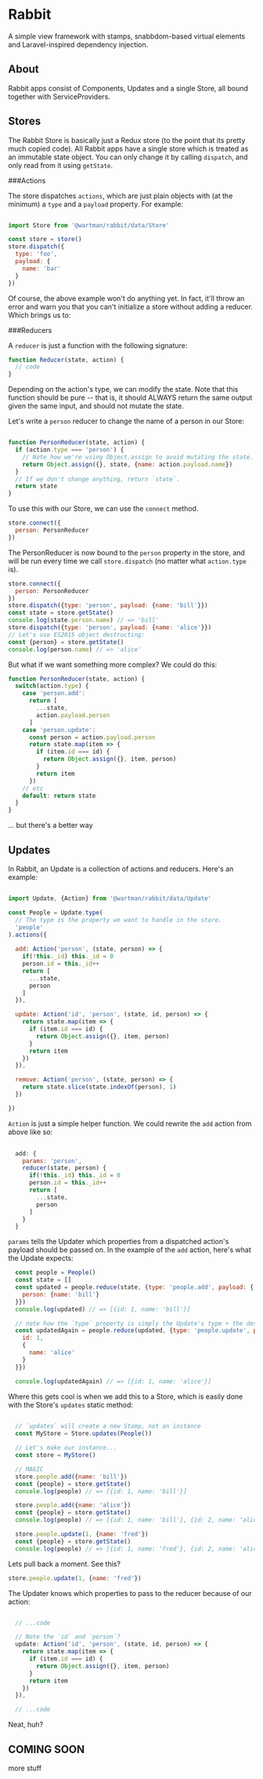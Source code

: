Rabbit
======

A simple view framework with stamps, snabbdom-based virtual elements and Laravel-inspired dependency injection.


About
-----

Rabbit apps consist of Components, Updates and a single Store, all bound together with ServiceProviders.


Stores
------

The Rabbit Store is basically just a Redux store (to the point that its pretty much copied code). All
Rabbit apps have a single store which is treated as an immutable state object. You can only change it
by calling `dispatch`, and only read from it using `getState`.

###Actions

The store dispatches `actions`, which are just plain objects with (at the minimum) a `type` and a
`payload` property. For example:

```js

import Store from '@wartman/rabbit/data/Store'

const store = store()
store.dispatch({
  type: 'foo',
  payload: {
    name: 'bar'
  }
}) 

```

Of course, the above example won't do anything yet. In fact, it'll throw an error and warn
you that you can't initialize a store without adding a reducer. Which brings us to:

###Reducers

A `reducer` is just a function with the following signature:

```js
function Reducer(state, action) {
  // code
}
```

Depending on the action's type, we can modify the state. Note that this function should be pure -- 
that is, it should ALWAYS return the same output given the same input, and should not mutate the
state. 

Let's write a `person` reducer to change the name of a person in our Store:
```js

function PersonReducer(state, action) {
  if (action.type === 'person') {
    // Note how we're using Object.assign to avoid mutating the state.
    return Object.assign({}, state, {name: action.payload.name})
  }
  // If we don't change anything, return `state`.
  return state
}

```

To use this with our Store, we can use the `connect` method.

```js
store.connect({
  person: PersonReducer
})
```

The PersonReducer is now bound to the `person` property in the store, and will be run every time
we call `store.dispatch` (no matter what `action.type` is). 

```js
store.connect({
  person: PersonReducer
})
store.dispatch({type: 'person', payload: {name: 'bill'}})
const state = store.getState()
console.log(state.person.name) // => 'bill'
store.dispatch({type: 'person', payload: {name: 'alice'}})
// Let's use ES2015 object destructing:
const {person} = store.getState()
console.log(person.name) // => 'alice'
```

But what if we want something more complex? We could do this:

```js
function PersonReducer(state, action) {
  switch(action.type) {
    case 'person.add': 
      return [
        ...state,
        action.payload.person
      ] 
    case 'person.update':
      const person = action.payload.person
      return state.map(item => {
        if (item.id === id) {
          return Object.assign({}, item, person)
        }
        return item
      })
    // etc
    default: return state
  }
}
```

... but there's a better way


Updates
-------

In Rabbit, an Update is a collection of actions and reducers. Here's an example:

```js

import Update, {Action} from '@wartman/rabbit/data/Update'

const People = Update.type(
  // The type is the property we want to handle in the store.
  'people'
).actions({
  
  add: Action('person', (state, person) => {
    if(!this._id) this._id = 0
    person.id = this._id++
    return [
      ...state,
      person
    ]
  }),

  update: Action('id', 'person', (state, id, person) => {
    return state.map(item => {
      if (item.id === id) {
        return Object.assign({}, item, person)
      }
      return item
    })
  }),

  remove: Action('person', (state, person) => {
    return state.slice(state.indexOf(person), 1)
  })

})

```

`Action` is just a simple helper function. We could rewrite the `add` action from above
like so:

```js
  
  add: {
    params: 'person',
    reducer(state, person) {
      if(!this._id) this._id = 0
      person.id = this._id++
      return [
        ...state,
        person
      ]
    }
  }

```

`params` tells the Updater which properties from a dispatched action's payload
should be passed on. In the example of the `add` action, here's what the Update expects:

```js
  const people = People()
  const state = []
  const updated = people.reduce(state, {type: 'people.add', payload: {
    person: {name: 'bill'}
  }})
  console.log(updated) // => [{id: 1, name: 'bill'}]

  // note how the `type` property is simply the Update's type + the desired action
  const updatedAgain = people.reduce(updated, {type: 'people.update', payload: {
    id: 1,
    {
      name: 'alice'
    }
  }})

  console.log(updatedAgain) // => [{id: 1, name: 'alice'}]
```

Where this gets cool is when we add this to a Store, which is easily done with the Store's
`updates` static method:

```js
  
  // `updates` will create a new Stamp, not an instance
  const MyStore = Store.updates(People())

  // Let's make our instance...
  const store = MyStore()

  // MAGIC
  store.people.add({name: 'bill'})
  const {people} = store.getState()
  console.log(people) // => [{id: 1, name: 'bill'}]

  store.people.add({name: 'alice'})
  const {people} = store.getState()
  console.log(people) // => [{id: 1, name: 'bill'}, {id: 2, name: 'alice'}]

  store.people.update(1, {name: 'fred'})
  const {people} = store.getState()
  console.log(people) // => [{id: 1, name: 'fred'}, {id: 2, name: 'alice'}]

```

Lets pull back a moment. See this?

```js
store.people.update(1, {name: 'fred'})
```

The Updater knows which properties to pass to the reducer because of our action:

```js

  // ...code

  // Note the `id` and `person`?
  update: Action('id', 'person', (state, id, person) => {
    return state.map(item => {
      if (item.id === id) {
        return Object.assign({}, item, person)
      }
      return item
    })
  }),

  // ...code

```

Neat, huh?

COMING SOON
-----------

more stuff
